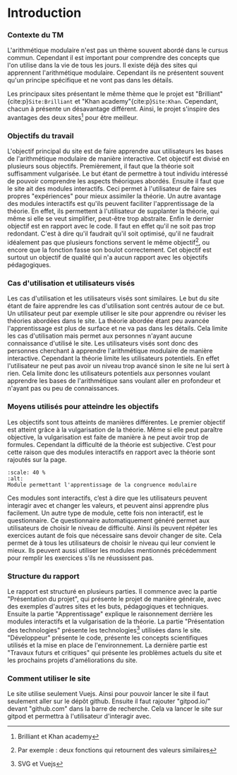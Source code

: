 # Introduction 

### Contexte du TM
L'arithmétique modulaire n'est pas un thème souvent abordé dans le cursus commun. Cependant il est important pour comprendre des concepts que l'on utilise dans la vie de tous les jours. Il existe déjà des sites qui apprennent l'arithmétique modulaire. Cependant ils ne présentent souvent qu'un principe spécifique et ne vont pas dans les détails.  

Les principaux sites présentant le même thème que le projet est "Brilliant"{cite:p}`Site:Brilliant` et "Khan academy"{cite:p}`Site:Khan`. Cependant, chacun à présente un désavantage différent. Ainsi, le projet s'inspire des avantages des deux sites[^myref2] pour être meilleur. 

### Objectifs du travail
L'objectif principal du site est de faire apprendre aux utilisateurs les bases de l'arithmétique modulaire de manière interactive. Cet objectif est divisé en plusieurs sous objectifs. Premièrement, il faut que la théorie soit suffisamment vulgarisée. Le but étant de permettre à tout individu intéressé de pouvoir comprendre les aspects théoriques abordés. Ensuite il faut que le site ait des modules interactifs. Ceci permet à l'utilisateur de faire ses propres "expériences" pour mieux assimiler la théorie. Un autre avantage des modules interactifs est qu'ils peuvent faciliter l'apprentissage de la théorie. En effet, ils permettent à l'utilisateur de supplanter la théorie, qui même si elle se veut simplifier, peut-être trop abstraite. Enfin le dernier objectif est en rapport avec le code. Il faut en effet qu'il ne soit pas trop redondant. C'est à dire qu'il faudrait qu'il soit optimisé, qu'il ne faudrait idéalement pas que plusieurs fonctions servent le même objectif[^myref], ou encore que la fonction fasse son boulot correctement. Cet objectif est surtout un objectif de qualité qui n'a aucun rapport avec les objectifs pédagogiques. 

### Cas d'utilisation et utilisateurs visés 
Les cas d'utilisation et les utilisateurs visés sont similaires. Le but du site étant de faire apprendre les cas d'utilisation sont centrés autour de ce but. Un utilisateur peut par exemple utiliser le site pour apprendre ou réviser les théories abordées dans le site. La théorie abordée étant peu avancée l'apprentissage est plus de surface et ne va pas dans les détails. Cela limite les cas d'utilisation mais permet aux personnes n'ayant aucune connaissance d'utilisé le site. Les utilisateurs visés sont donc des personnes cherchant à apprendre l'arithmétique modulaire de manière interactive. Cependant la théorie limite les utilisateurs potentiels. En effet l'utilisateur ne peut pas avoir un niveau trop avancé sinon le site ne lui sert à rien. Cela limite donc les utilisateurs potentiels aux personnes voulant apprendre les bases de l'arithmétique sans voulant aller en profondeur et n'ayant pas ou peu de connaissances.    

### Moyens utilisés pour atteindre les objectifs 
Les objectifs sont tous atteints de manières différentes. Le premier objectif est atteint grâce à la vulgarisation de la théorie. Même si elle peut paraître objective, la vulgarisation est faite de manière à ne peut avoir trop de formules. Cependant la difficulté de la théorie est subjective. C’est pour cette raison que des modules interactifs en rapport avec la théorie sont rajoutés sur la page. 
```{figure} img/Screenshot_black_white.png
:scale: 40 %
:alt: 
Module permettant l'apprentissage de la congruence modulaire
```
Ces modules sont interactifs, c’est à dire que les utilisateurs peuvent interagir avec et changer les valeurs, et peuvent ainsi apprendre plus facilement. Un autre type de module, cette fois non interactif, est le questionnaire. Ce questionnaire automatiquement généré permet aux utilisateurs de choisir le niveau de difficulté. Ainsi ils peuvent répéter les exercices autant de fois que nécessaire sans devoir changer de site. Cela permet de à tous les utilisateurs de choisir le niveau qui leur convient le mieux. Ils peuvent aussi utiliser les modules mentionnés précédemment pour remplir les exercices s'ils ne réussissent pas. 
 
### Structure du rapport 
Le rapport est structuré en plusieurs parties. Il commence avec la partie "Présentation du projet", qui présente le projet de manière générale, avec des exemples d'autres sites et les buts, pédagogiques et techniques. Ensuite la partie "Apprentissage" explique le raisonnement derrière les modules interactifs et la vulgarisation de la théorie. La partie "Présentation des technologies" présente les technologies[^myref1] utilisées dans le site. "Développeur" présente le code, présente les concepts scientifiques utilisés et la mise en place de l'environnement. La dernière partie est "Travaux futurs et critiques" qui présente les problèmes actuels du site et les prochains projets d'améliorations du site. 

### Comment utiliser le site
Le site utilise seulement Vuejs. Ainsi pour pouvoir lancer le site il faut seulement aller sur le dépôt github. Ensuite il faut rajouter "gitpod.io/" devant "github.com" dans la barre de recherche. Cela va lancer le site sur gitpod et permettra à l'utilisateur d'interagir avec. 

[^myref1]: SVG et Vuejs
[^myref]: Par exemple : deux fonctions qui retournent des valeurs similaires
[^myref2]: Brilliant et Khan academy
